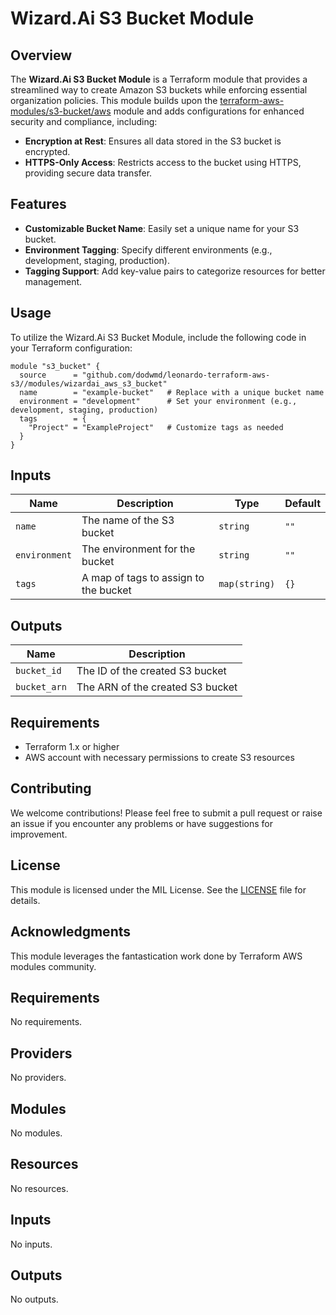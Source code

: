 
# Wizard.Ai S3 Bucket Module

## Overview

The **Wizard.Ai S3 Bucket Module** is a Terraform module that provides a streamlined way to create Amazon S3 buckets while enforcing essential organization policies. This module builds upon the [terraform-aws-modules/s3-bucket/aws](https://github.com/terraform-aws-modules/terraform-aws-s3-bucket) module and adds configurations for enhanced security and compliance, including:

- **Encryption at Rest**: Ensures all data stored in the S3 bucket is encrypted.
- **HTTPS-Only Access**: Restricts access to the bucket using HTTPS, providing secure data transfer.

## Features

- **Customizable Bucket Name**: Easily set a unique name for your S3 bucket.
- **Environment Tagging**: Specify different environments (e.g., development, staging, production).
- **Tagging Support**: Add key-value pairs to categorize resources for better management.

## Usage

To utilize the Wizard.Ai S3 Bucket Module, include the following code in your Terraform configuration:

```hcl
module "s3_bucket" {
  source      = "github.com/dodwmd/leonardo-terraform-aws-s3//modules/wizardai_aws_s3_bucket"
  name        = "example-bucket"   # Replace with a unique bucket name
  environment = "development"      # Set your environment (e.g., development, staging, production)
  tags        = {
    "Project" = "ExampleProject"   # Customize tags as needed
  }
}
```

## Inputs

| Name        | Description                      | Type     | Default   |
|-------------|-------------------------------------|----------|-----------|
| `name`      | The name of the S3 bucket       | `string` | `""`      |
| `environment` | The environment for the bucket  | `string` | `""`      |
| `tags`      | A map of tags to assign to the bucket | `map(string)` | `{}` |

## Outputs

| Name        | Description                      |
|-------------|-------------------------------------|
| `bucket_id` | The ID of the created S3 bucket  |
| `bucket_arn`| The ARN of the created S3 bucket |

## Requirements

- Terraform 1.x or higher
- AWS account with necessary permissions to create S3 resources

## Contributing

We welcome contributions! Please feel free to submit a pull request or raise an issue if you encounter any problems or have suggestions for improvement.

## License

This module is licensed under the MIL License. See the [LICENSE](LICENSE) file for details.

## Acknowledgments

This module leverages the fantastication work done by Terraform AWS modules community.
<!-- BEGIN_TF_DOCS -->
## Requirements

No requirements.

## Providers

No providers.

## Modules

No modules.

## Resources

No resources.

## Inputs

No inputs.

## Outputs

No outputs.
<!-- END_TF_DOCS -->